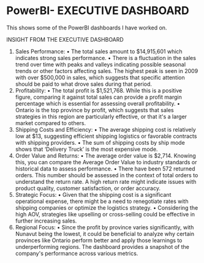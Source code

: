 # PowerBI-  EXECUTIVE DASHBOARD
This shows some of the PowerBI dashboards I have worked on.

INSIGHT FROM THE EXECUTIVE DASHBOARD
1.	Sales Performance:
•	The total sales amount to $14,915,601 which indicates strong sales performance.
•	There is a fluctuation in the sales trend over time with peaks and valleys indicating possible seasonal trends or other factors affecting sales. The highest peak is seen in 2009 with over $500,000 in sales, which suggests that specific attention should be paid to what drove sales during that period.
2.	Profitability:
•	The total profit is $1,521,768. While this is a positive figure, comparing it against total sales can provide a profit margin percentage which is essential for assessing overall profitability.
•	Ontario is the top province by profit, which suggests that sales strategies in this region are particularly effective, or that it's a larger market compared to others.
3.	Shipping Costs and Efficiency:
•	The average shipping cost is relatively low at $13, suggesting efficient shipping logistics or favorable contracts with shipping providers.
•	The sum of shipping costs by ship mode shows that ‘Delivery Truck’ is the most expensive mode. 
4.	Order Value and Returns:
•	The average order value is $2,714. Knowing this, you can compare the Average Order Value to industry standards or historical data to assess performance.
•	There have been 572 returned orders. This number should be assessed in the context of total orders to understand the return rate. A high return rate might indicate issues with product quality, customer satisfaction, or order accuracy.
5.	Strategic Focus:
•	Given that the shipping cost is a significant operational expense, there might be a need to renegotiate rates with shipping companies or optimize the logistics strategy.
•	Considering the high AOV, strategies like upselling or cross-selling could be effective in further increasing sales.
6.	Regional Focus:
•	Since the profit by province varies significantly, with Nunavut being the lowest, it could be beneficial to analyze why certain provinces like Ontario perform better and apply those learnings to underperforming regions.
The dashboard provides a snapshot of the company's performance across various metrics. 


